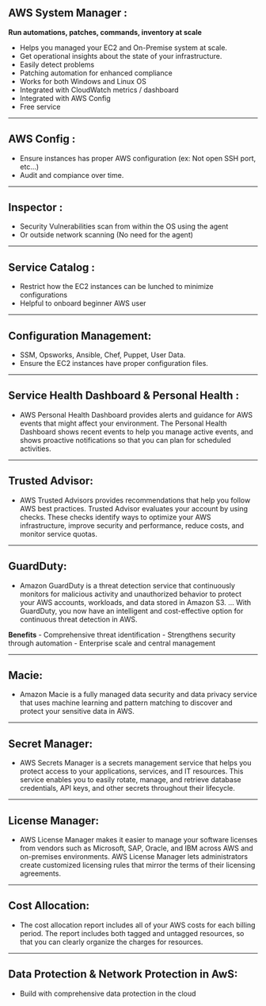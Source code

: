 ## AWS System Manager :
**Run automations, patches, commands, inventory at scale**
* Helps you managed your EC2 and On-Premise system at scale.
* Get operational insights about the state of your infrastructure.
* Easily detect problems 
* Patching automation for enhanced compliance
* Works for both Windows and Linux OS
* Integrated with CloudWatch metrics / dashboard
* Integrated with AWS Config
* Free service

---

## AWS Config :
- Ensure instances has proper AWS configuration (ex: Not open SSH port, etc...)
- Audit and compiance over time.

---

## Inspector :
- Security Vulnerabilities scan from within the OS using the agent
- Or outside network scanning (No need for the agent)

---

## Service Catalog :
- Restrict how the EC2 instances can be lunched to minimize configurations
- Helpful to onboard beginner AWS user

---

## Configuration Management:
- SSM, Opsworks, Ansible, Chef, Puppet, User Data.
- Ensure the EC2 instances have proper configuration files.

---

## Service Health Dashboard & Personal Health :
- AWS Personal Health Dashboard provides alerts and guidance for AWS events that might affect your environment. The Personal Health Dashboard shows recent events to help you manage active events, and shows proactive notifications so that you can plan for scheduled activities.

---

## Trusted Advisor:
- AWS Trusted Advisors provides recommendations that help you follow AWS best practices. Trusted Advisor evaluates your account by using checks. These checks identify ways to optimize your AWS infrastructure, improve security and performance, reduce costs, and monitor service quotas.
 

---

## GuardDuty:
- Amazon GuardDuty is a threat detection service that continuously monitors for malicious activity and unauthorized behavior to protect your AWS accounts, workloads, and data stored in Amazon S3. ... With GuardDuty, you now have an intelligent and cost-effective option for continuous threat detection in AWS.

**Benefits**
    - Comprehensive threat identification
    - Strengthens security through automation
    - Enterprise scale and central management


---

## Macie:
- Amazon Macie is a fully managed data security and data privacy service that uses machine learning and pattern matching to discover and protect your sensitive data in AWS.

---

## Secret Manager:
- AWS Secrets Manager is a secrets management service that helps you protect access to your applications, services, and IT resources. This service enables you to easily rotate, manage, and retrieve database credentials, API keys, and other secrets throughout their lifecycle.


---

## License Manager:
- AWS License Manager makes it easier to manage your software licenses from vendors such as Microsoft, SAP, Oracle, and IBM across AWS and on-premises environments. AWS License Manager lets administrators create customized licensing rules that mirror the terms of their licensing agreements.


---

## Cost Allocation:
- The cost allocation report includes all of your AWS costs for each billing period. The report includes both tagged and untagged resources, so that you can clearly organize the charges for resources.


---

## Data Protection & Network Protection in AwS:
- Build with comprehensive data protection in the cloud
